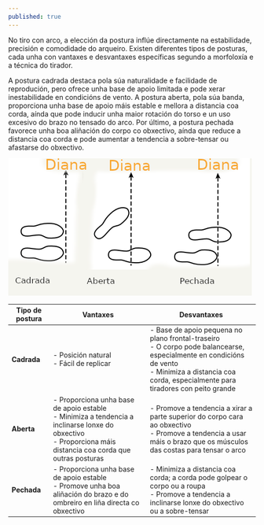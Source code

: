 ```yaml
---
published: true
---
```

No tiro con arco, a elección da postura inflúe directamente na estabilidade, precisión e comodidade do arqueiro. Existen diferentes tipos de posturas, cada unha con vantaxes e desvantaxes específicas segundo a morfoloxía e a técnica do tirador.

A postura cadrada destaca pola súa naturalidade e facilidade de reprodución, pero ofrece unha base de apoio limitada e pode xerar inestabilidade en condicións de vento. A postura aberta, pola súa banda, proporciona unha base de apoio máis estable e mellora a distancia coa corda, aínda que pode inducir unha maior rotación do torso e un uso excesivo do brazo no tensado do arco. Por último, a postura pechada favorece unha boa aliñación do corpo co obxectivo, aínda que reduce a distancia coa corda e pode aumentar a tendencia a sobre-tensar ou afastarse do obxectivo.

![](./images/2025-03-12.png)

| Tipo de postura | Vantaxes | Desvantaxes |
|---------------|----------|-------------|
| **Cadrada** | - Posición natural  <br> - Fácil de replicar | - Base de apoio pequena no plano frontal-traseiro  <br> - O corpo pode balancearse, especialmente en condicións de vento  <br> - Minimiza a distancia coa corda, especialmente para tiradores con peito grande |
| **Aberta** | - Proporciona unha base de apoio estable  <br> - Minimiza a tendencia a inclinarse lonxe do obxectivo  <br> - Proporciona máis distancia coa corda que outras posturas | - Promove a tendencia a xirar a parte superior do corpo cara ao obxectivo  <br> - Promove a tendencia a usar máis o brazo que os músculos das costas para tensar o arco |
| **Pechada** | - Proporciona unha base de apoio estable  <br> - Promove unha boa aliñación do brazo e do ombreiro en liña directa co obxectivo | - Minimiza a distancia coa corda; a corda pode golpear o corpo ou a roupa  <br> - Promove a tendencia a inclinarse lonxe do obxectivo ou a sobre-tensar |
